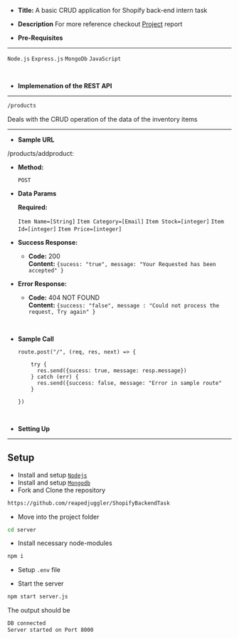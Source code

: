 - **Title:**
  A basic CRUD application for Shopify back-end intern task
  </br>

- **Description**
  For more reference checkout [Project](https://docs.google.com/document/d/1vVlAvNAGrfrN8h9Rg4tJuRz8QErnd1FV9z27zyYjaf8/edit?usp=sharing) report

- **Pre-Requisites**

---

`Node.js`
`Express.js`
`MongoDb`
`JavaScript`

</br>

- **Implemenation of the REST API**

---

```sh
/products
```
  <p>
  Deals with the CRUD operation of the data of the inventory items
  </p> 
 
----- 
* **Sample URL**

/products/addproduct:

- **Method:**

  `POST`

- **Data Params**

  **Required:**

  `Item Name=[String]`
  `Item Category=[Email]`
  `Item Stock=[integer]`
  `Item Id=[integer]`
  `Item Price=[integer]`

- **Success Response:**

  - **Code:** 200 <br />
    **Content:** `{sucess: "true", message: "Your Requested has been accepted" }`

- **Error Response:**

  - **Code:** 404 NOT FOUND <br />
    **Content:** `{success: "false", message : "Could not process the request, Try again" }`

</br>

- **Sample Call**

  ```javascript</br>
  route.post("/", (req, res, next) => {

      try {
        res.send({sucess: true, message: resp.message})
      } catch (err) {
        res.send({success: false, message: "Error in sample route"
      }

  })
  ```

  </br>

- **Setting Up**

---

## Setup

- Install and setup [`Nodejs`](https://nodejs.org/en/)
- Install and setup [`Mongodb`](https://www.mongodb.com/)
- Fork and Clone the repository

```sh
https://github.com/reapedjuggler/ShopifyBackendTask
```

- Move into the project folder

```sh
cd server
```

- Install necessary node-modules

```sh
npm i
```

- Setup `.env` file

- Start the server

```sh
npm start server.js
````

The output should be

```sh
DB connected
Server started on Port 8000
```
